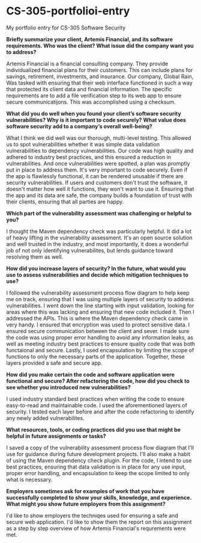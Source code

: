 # CS-305-portfolioi-entry
My portfolio entry for CS-305 Software Security

<b>Briefly summarize your client, Artemis Financial, and its software requirements. Who was the client? What issue did the company want you to address?</b>

Artemis Financial is a financial consulting company. They provide individualized financial plans for their customers. This can include plans for savings, retirement, investments, and insurance. Our company, Global Rain, Was tasked with ensuring that their web interface functioned in such a way that protected its client data and financial information. The specific requirements are to add a file verification step to its web app to ensure secure communicatijons. This was accomplished using a checksum.

<b>What did you do well when you found your client’s software security vulnerabilities? Why is it important to code securely? What value does software security add to a company’s overall well-being?</b>

What I think we did well was our thorough, multi-level testing. This allowed us to spot vulnerabilities whether it was simple data validation vulnerabilities to dependency vulnerabilities. Our code was high quality and adhered to industry best practices, and this ensured a reduction in vulnerabilities. And once vulnerabilities were spotted, a plan was promptly put in place to address them. It's very important to code securely. Even if the app is flawlessly functional, it can be rendered unusable if there are security vulnerabilities. If users and customers don't trust the software, it doesn't matter how well it functions, they won't want to use it. Ensuring that the app and its data are safe, the company builds a foundation of trust with their clients, ensuring that all parties are happy.

<b>Which part of the vulnerability assessment was challenging or helpful to you?</b>

I thought the Maven dependency check was particularly helpful. It did a lot of heavy lifting in the vulnerability assessment. It's an open source solution and well trusted in the industry, and most importantly, it does a wonderful job of not only identifying vulnerabilites, but lends guidance toward resolving them as well.

<b>How did you increase layers of security? In the future, what would you use to assess vulnerabilities and decide which mitigation techniques to use?</b>

I followed the vulnerability assessment process flow diagram to help keep me on track, ensuring that I was using multiple layers of security to address vulnerabilities. I went down the line starting with input validation, looking for areas where this was lacking and ensuring that new code included it. Then I addressed the APIs. This is where the Maven dependency check came in very handy. I ensured that encryption was used to protect sensitive data. I ensured secure communication between the client and sever. I made sure the code was using proper error handling to avoid any information leaks, as well as meeting industry best practices to ensure quality code that was both functaional and secure. Lastly, I used encapsulation by limiting the scope of functions to only the necessary parts of the application. Together, these layers provided a safe and secure app.

<b>How did you make certain the code and software application were functional and secure? After refactoring the code, how did you check to see whether you introduced new vulnerabilities?</b>

I used industry standard best practices when writing the code to ensure easy-to-read and maintainable code. I used the aforementioned layers of security. I tested each layer before and after the code refactoring to identify any newly added vulnerabilites.

<b>What resources, tools, or coding practices did you use that might be helpful in future assignments or tasks?</b>

I saved a copy of the vulnerability assessment process flow diagram that I'll use for guidance during future development projects. I'll also make a habit of using the Maven dependency check plugin. For the code, I intend to use best practices, ensuring that data validation is in place for any use input, proper error handling, and encapsulation to keep the scope limited to only what is necessary.

<b>Employers sometimes ask for examples of work that you have successfully completed to show your skills, knowledge, and experience. What might you show future employers from this assignment?</b>

I'd like to show employers the techniqes used for ensuring a safe and secure web application. I'd like to show them the report on this assignment as a step by step overview of how Artemis Financial's requrements were met.
